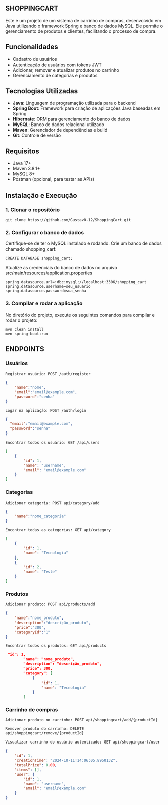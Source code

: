 ## SHOPPINGCART
Este é um projeto de um sistema de carrinho de compras, desenvolvido em Java utilizando o framework Spring e banco de dados MySQL. Ele permite o gerenciamento de produtos e clientes, facilitando o processo de compra.

## Funcionalidades

- Cadastro de usuários
- Autenticação de usuários com tokens JWT
- Adicionar, remover e atualizar produtos no carrinho
- Gerenciamento de categorias e produtos

## Tecnologias Utilizadas

- **Java**: Linguagem de programação utilizada para o backend
- **Spring Boot**: Framework para criação de aplicações Java baseadas em Spring
- **Hibernate**: ORM para gerenciamento do banco de dados
- **MySQL**: Banco de dados relacional utilizado
- **Maven**: Gerenciador de dependências e build
- **Git**: Controle de versão

## Requisitos

- Java 17+
- Maven 3.8.1+
- MySQL 8+
- Postman (opcional, para testar as APIs)

## Instalação e Execução

### 1. Clonar o repositório
```
git clone https://github.com/Gustav0-12/ShoppingCart.git
```
### 2. Configurar o banco de dados
Certifique-se de ter o MySQL instalado e rodando. Crie um banco de dados chamado shopping_cart:
```
CREATE DATABASE shopping_cart;
```
Atualize as credenciais do banco de dados no arquivo src/main/resources/application.properties    
```
spring.datasource.url=jdbc:mysql://localhost:3306/shopping_cart
spring.datasource.username=seu_usuario
spring.datasource.password=sua_senha
```
### 3. Compilar e rodar a aplicação
No diretório do projeto, execute os seguintes comandos para compilar e rodar o projeto:
```
mvn clean install
mvn spring-boot:run
```
## ENDPOINTS
### Usuários

``` Registrar usuário: POST /auth/register ```
```Json
{
    "name":"nome",
    "email":"email@example.com",
    "password":"senha"
}
```
``` Logar na aplicação: POST /auth/login ```
```Json
{
  "email":"email@example.com",
  "password":"senha"
}
```

``` Encontrar todos os usuário: GET /api/users  ```
```Json
[
    {
        "id": 1,
        "name": "username",
        "email": "email@example.com"
    }
]
```

### Categorias
``` Adicionar categoria: POST api/category/add ```
```Json
{
    "name":"nome_categoria"
}
```
``` Encontrar todas as categorias: GET api/category ```
```Json
[
    {
        "id": 1,
        "name": "Tecnologia"
    },
    {
        "id": 2,
        "name": "Teste"
    }
]
```
### Produtos
``` Adicionar produto: POST api/products/add ```
```Json
{
    "name":"nome_produto",
    "description":"descrição_produto",
    "price":"300",
    "categoryId":"1"
}
```
``` Encontrar todos os produtos: GET api/products ```
```Json
 "id": 1,
        "name": "nome_produto",
        "description": "descrição_produto",
        "price": 300,
        "category": [
            {
                "id": 1,
                "name": "Tecnologia"
            }
        ]
```
### Carrinho de compras
``` Adicionar produto no carrinho: POST api/shoppingcart/add/{productId} ```

``` Remover produto do carrinho: DELETE api/shoppingcart/remove/{productId} ```

``` Visualizar carrinho do usuário autenticado: GET api/shoppingcart/user ```
```Json
{
    "id": 1,
    "creationTime": "2024-10-11T14:06:05.895013Z",
    "totalPrice": 0.00,
    "items": [],
    "user": {
        "id": 1,
        "name": "username",
        "email": "email@example.com"
    }
}
```
